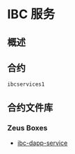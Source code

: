 IBC 服务
===========

## 概述
## 合约

```ibcservices1```


## 合约文件库

### Zeus Boxes
* [ibc-dapp-service](https://github.com/liquidapps-io/zeus-sdk/tree/master/boxes/groups/services/ibc-dapp-service)